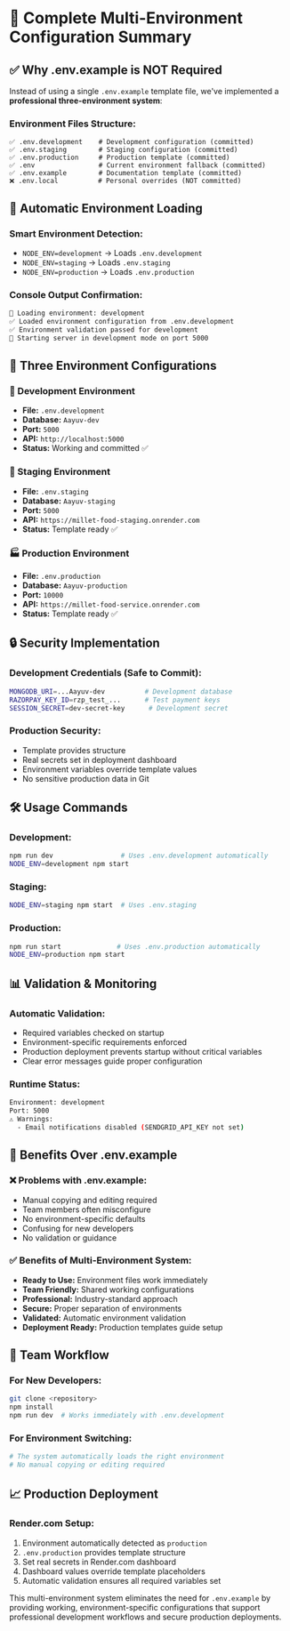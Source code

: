 # 🌟 Complete Multi-Environment Configuration Summary

## ✅ **Why .env.example is NOT Required**

Instead of using a single `.env.example` template file, we've implemented a **professional three-environment system**:

### **Environment Files Structure:**
```
✅ .env.development    # Development configuration (committed)
✅ .env.staging        # Staging configuration (committed)
✅ .env.production     # Production template (committed)
✅ .env                # Current environment fallback (committed)
✅ .env.example        # Documentation template (committed)
❌ .env.local          # Personal overrides (NOT committed)
```

## 🚀 **Automatic Environment Loading**

### **Smart Environment Detection:**
- `NODE_ENV=development` → Loads `.env.development`
- `NODE_ENV=staging` → Loads `.env.staging`
- `NODE_ENV=production` → Loads `.env.production`

### **Console Output Confirmation:**
```bash
🔧 Loading environment: development
✅ Loaded environment configuration from .env.development
✅ Environment validation passed for development
🚀 Starting server in development mode on port 5000
```

## 🔧 **Three Environment Configurations**

### **🔨 Development Environment**
- **File:** `.env.development`
- **Database:** `Aayuv-dev`
- **Port:** `5000`
- **API:** `http://localhost:5000`
- **Status:** Working and committed ✅

### **🧪 Staging Environment**
- **File:** `.env.staging`
- **Database:** `Aayuv-staging`
- **Port:** `5000`
- **API:** `https://millet-food-staging.onrender.com`
- **Status:** Template ready ✅

### **🏭 Production Environment**
- **File:** `.env.production`
- **Database:** `Aayuv-production`
- **Port:** `10000`
- **API:** `https://millet-food-service.onrender.com`
- **Status:** Template ready ✅

## 🔒 **Security Implementation**

### **Development Credentials (Safe to Commit):**
```bash
MONGODB_URI=...Aayuv-dev          # Development database
RAZORPAY_KEY_ID=rzp_test_...      # Test payment keys
SESSION_SECRET=dev-secret-key      # Development secret
```

### **Production Security:**
- Template provides structure
- Real secrets set in deployment dashboard
- Environment variables override template values
- No sensitive production data in Git

## 🛠 **Usage Commands**

### **Development:**
```bash
npm run dev                 # Uses .env.development automatically
NODE_ENV=development npm start
```

### **Staging:**
```bash
NODE_ENV=staging npm start  # Uses .env.staging
```

### **Production:**
```bash
npm run start              # Uses .env.production automatically
NODE_ENV=production npm start
```

## 📊 **Validation & Monitoring**

### **Automatic Validation:**
- Required variables checked on startup
- Environment-specific requirements enforced
- Production deployment prevents startup without critical variables
- Clear error messages guide proper configuration

### **Runtime Status:**
```bash
Environment: development
Port: 5000
⚠️ Warnings:
  - Email notifications disabled (SENDGRID_API_KEY not set)
```

## 🎯 **Benefits Over .env.example**

### **❌ Problems with .env.example:**
- Manual copying and editing required
- Team members often misconfigure
- No environment-specific defaults
- Confusing for new developers
- No validation or guidance

### **✅ Benefits of Multi-Environment System:**
- **Ready to Use:** Environment files work immediately
- **Team Friendly:** Shared working configurations
- **Professional:** Industry-standard approach
- **Secure:** Proper separation of environments
- **Validated:** Automatic environment validation
- **Deployment Ready:** Production templates guide setup

## 🔄 **Team Workflow**

### **For New Developers:**
```bash
git clone <repository>
npm install
npm run dev  # Works immediately with .env.development
```

### **For Environment Switching:**
```bash
# The system automatically loads the right environment
# No manual copying or editing required
```

## 📈 **Production Deployment**

### **Render.com Setup:**
1. Environment automatically detected as `production`
2. `.env.production` provides template structure
3. Set real secrets in Render.com dashboard
4. Dashboard values override template placeholders
5. Automatic validation ensures all required variables set

This multi-environment system eliminates the need for `.env.example` by providing working, environment-specific configurations that support professional development workflows and secure production deployments.